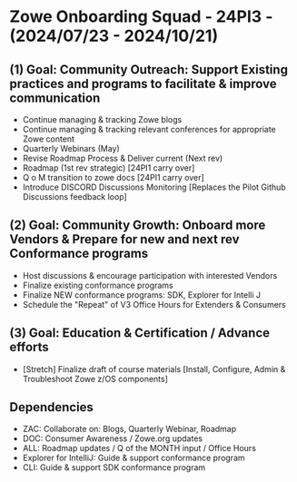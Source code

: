# Zowe Onboarding Squad - 24PI3 - (2024/07/23 - 2024/10/21)

## (1) Goal:  Community Outreach:  Support Existing practices and programs to facilitate & improve communication
- Continue managing & tracking Zowe blogs
- Continue managing & tracking relevant conferences for appropriate Zowe content
- Quarterly Webinars (May)
- Revise Roadmap Process & Deliver current (Next rev)
- Roadmap (1st rev strategic) [24PI1 carry over]
- Q o M transition to zowe docs [24PI1 carry over]
- Introduce DISCORD Discussions Monitoring [Replaces the Pilot Github Discussions feedback loop]

## (2) Goal:  Community Growth: Onboard more Vendors & Prepare for new and next rev Conformance programs  
- Host discussions & encourage participation with interested Vendors
- Finalize existing conformance programs
- Finalize NEW conformance programs:  SDK, Explorer for Intelli J
- Schedule the "Repeat" of V3 Office Hours for Extenders & Consumers
  

## (3) Goal:  Education & Certification / Advance efforts
- [Stretch] Finalize draft of course materials [Install, Configure, Admin & Troubleshoot Zowe z/OS components] 
  

## Dependencies
- ZAC:  Collaborate on: Blogs, Quarterly Webinar, Roadmap 
- DOC:  Consumer Awareness / Zowe.org updates
- ALL:  Roadmap updates / Q of the MONTH input / Office Hours   
- Explorer for IntelliJ:  Guide & support conformance program
- CLI:  Guide & support SDK conformance program

